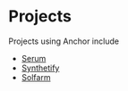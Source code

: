 # Projects

Projects using Anchor include

* [Serum](https://github.com/project-serum)
* [Synthetify](https://github.com/Synthetify)
* [Solfarm](https://solfarm.io/)
